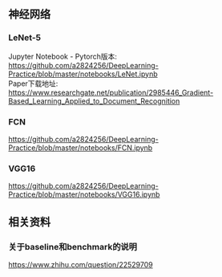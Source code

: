 ## 神经网络
### LeNet-5
Jupyter Notebook - Pytorch版本: <br/>
https://github.com/a2824256/DeepLearning-Practice/blob/master/notebooks/LeNet.ipynb
<br/>
Paper下载地址:<br/>
https://www.researchgate.net/publication/2985446_Gradient-Based_Learning_Applied_to_Document_Recognition 
<br/>
### FCN
https://github.com/a2824256/DeepLearning-Practice/blob/master/notebooks/FCN.ipynb

### VGG16
https://github.com/a2824256/DeepLearning-Practice/blob/master/notebooks/VGG16.ipynb
## 相关资料
### 关于baseline和benchmark的说明
https://www.zhihu.com/question/22529709
